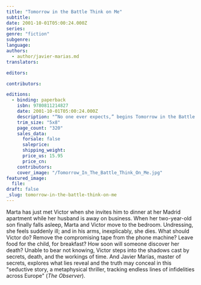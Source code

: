 ```yaml
---
title: "Tomorrow in the Battle Think on Me"
subtitle:
date: 2001-10-01T05:00:24.000Z
series:
genre: "fiction"
subgenre:
language:
authors:
  - author/javier-marias.md
translators:

editors:

contributors:

editions:
  - binding: paperback
    isbn: 9780811214827
    date: 2001-10-01T05:00:24.000Z
    description: "“No one ever expects,” begins Tomorrow in the Battle Think on Me, _that they might some day find themselves with a dead woman in their arms..._ "
    trim_size: "5x8"
    page_count: "320"
    sales_data:
      forsale: false
      saleprice:
      shipping_weight:
      price_us: 15.95
      price_cn:
    contributors:
    cover_image: "/Tomorrow_In_The_Battle_Think_On_Me.jpg"
featured_image:
  file:
draft: false
_slug: tomorrow-in-the-battle-think-on-me
---
```


Marta has just met Victor when she invites him to dinner at her Madrid apartment while her husband is away on business. When her two-year-old son finally falls asleep, Marta and Victor move to the bedroom. Undressing, she feels suddenly ill; and in his arms, inexplicably, she dies. What should Victor do? Remove the compromising tape from the phone machine? Leave food for the child, for breakfast? How soon will someone discover her death? Unable to bear not knowing, Victor steps into the shadows cast by secrets, death, and the workings of time. And Javier Marías, master of secrets, explores what lies reveal and the truth may conceal in this "seductive story, a metaphysical thriller, tracking endless lines of infidelities across Europe" (_The Observer_).

